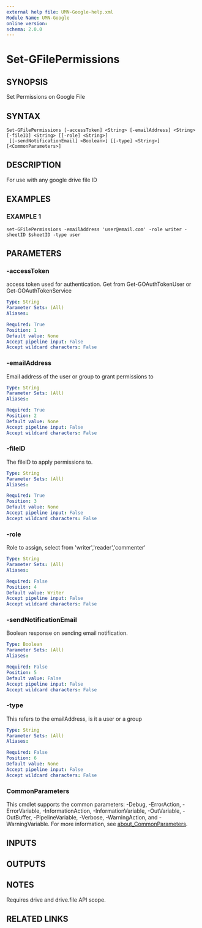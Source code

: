 ```yaml
---
external help file: UMN-Google-help.xml
Module Name: UMN-Google
online version:
schema: 2.0.0
---
```


# Set-GFilePermissions

## SYNOPSIS
Set Permissions on Google File

## SYNTAX

```
Set-GFilePermissions [-accessToken] <String> [-emailAddress] <String> [-fileID] <String> [[-role] <String>]
 [[-sendNotificationEmail] <Boolean>] [[-type] <String>] [<CommonParameters>]
```

## DESCRIPTION
For use with any google drive file ID

## EXAMPLES

### EXAMPLE 1
```
set-GFilePermissions -emailAddress 'user@email.com' -role writer -sheetID $sheetID -type user
```

## PARAMETERS

### -accessToken
access token used for authentication. 
Get from Get-GOAuthTokenUser or Get-GOAuthTokenService

```yaml
Type: String
Parameter Sets: (All)
Aliases:

Required: True
Position: 1
Default value: None
Accept pipeline input: False
Accept wildcard characters: False
```

### -emailAddress
Email address of the user or group to grant permissions to

```yaml
Type: String
Parameter Sets: (All)
Aliases:

Required: True
Position: 2
Default value: None
Accept pipeline input: False
Accept wildcard characters: False
```

### -fileID
The fileID to apply permissions to.

```yaml
Type: String
Parameter Sets: (All)
Aliases:

Required: True
Position: 3
Default value: None
Accept pipeline input: False
Accept wildcard characters: False
```

### -role
Role to assign, select from 'writer','reader','commenter'

```yaml
Type: String
Parameter Sets: (All)
Aliases:

Required: False
Position: 4
Default value: Writer
Accept pipeline input: False
Accept wildcard characters: False
```

### -sendNotificationEmail
Boolean response on sending email notification.

```yaml
Type: Boolean
Parameter Sets: (All)
Aliases:

Required: False
Position: 5
Default value: False
Accept pipeline input: False
Accept wildcard characters: False
```

### -type
This refers to the emailAddress, is it a user or a group

```yaml
Type: String
Parameter Sets: (All)
Aliases:

Required: False
Position: 6
Default value: None
Accept pipeline input: False
Accept wildcard characters: False
```

### CommonParameters
This cmdlet supports the common parameters: -Debug, -ErrorAction, -ErrorVariable, -InformationAction, -InformationVariable, -OutVariable, -OutBuffer, -PipelineVariable, -Verbose, -WarningAction, and -WarningVariable. For more information, see [about_CommonParameters](http://go.microsoft.com/fwlink/?LinkID=113216).

## INPUTS

## OUTPUTS

## NOTES
Requires drive and drive.file API scope.

## RELATED LINKS
